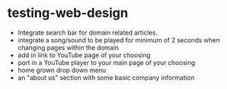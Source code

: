 # testing-web-design

- Integrate search bar for domain related articles.
- integrate a song/sound to be played for minimum of 2 seconds when changing pages within the domain
- add in link to YouTube page of your choosing
- port in a YouTube player to your main page of your choosing
- home grown drop down menu
- an "about us" section with some basic company information
